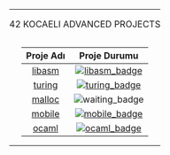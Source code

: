 <table width="100%" align="center">
<tr style="display:flex; justify-content:space-around; paddind:0;">
<td colspan="2" style="padding:0; margin:0; text-align:center;">
	<p align="center">42 KOCAELI ADVANCED PROJECTS</p>
</td></tr>

<tr style="display:flex; justify-content:space-around; paddind:0;">
<td style="padding:0; margin:0;">

| Proje Adı                         | Proje Durumu                           |
| :-:                               | :-:                                    |
| [libasm][libasm_tree]             | [![libasm_badge]][libasm_tree]         |
| [turing][turing_tree]             | [![turing_badge]][turing_tree]         |
| [malloc][malloc_tree]             | ![waiting_badge]                       |
| [mobile][mobile_piscine_tree] 	| [![mobile_badge]][mobile_piscine_tree] |
| [ocaml][ocaml_piscine_tree]   	| [![ocaml_badge]][ocaml_piscine_tree]   |

</td></tr>

[libasm_tree]: https://github.com/enes2424/42-Kocaeli-Advanced-Projects/tree/42-Kocaeli-Libasm
[libasm_badge]: https://custom-icon-badges.demolab.com/badge/✔%EF%B8%8E%20125%20/%20100-02b331.svg?&style=for-the-badge&color=018f27
[turing_tree]: https://github.com/enes2424/42-Kocaeli-Advanced-Projects/tree/42-Kocaeli-Turing
[turing_badge]: https://custom-icon-badges.demolab.com/badge/✔%EF%B8%8E%2082%20/%20100-02b331.svg?&style=for-the-badge&color=018f27
[malloc_tree]: https://github.com/enes2424/42-Kocaeli-Advanced-Projects/tree/42-Kocaeli-Malloc
[waiting_badge]: https://img.shields.io/badge/Waiting...-FFCC00?style=for-the-badge&logoColor=white
[malloc_badge]: https://custom-icon-badges.demolab.com/badge/✔%EF%B8%8E%20119%20/%20100-02b331.svg?&style=for-the-badge&color=018f27
[mobile_piscine_tree]: https://github.com/enes2424/42-Kocaeli-Mobile-Piscine
[mobile_badge]: https://img.shields.io/badge/PISCINE-3498db?style=for-the-badge&logoColor=white
[ocaml_piscine_tree]: https://github.com/enes2424/42-Kocaeli-Ocaml-Piscine
[ocaml_badge]: https://img.shields.io/badge/PISCINE-9b59b6?style=for-the-badge&logoColor=white

</table>
